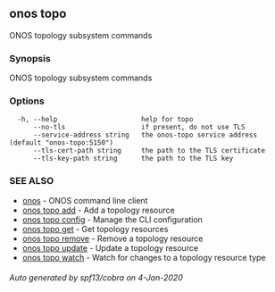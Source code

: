 ## onos topo

ONOS topology subsystem commands

### Synopsis

ONOS topology subsystem commands

### Options

```
  -h, --help                     help for topo
      --no-tls                   if present, do not use TLS
      --service-address string   the onos-topo service address (default "onos-topo:5150")
      --tls-cert-path string     the path to the TLS certificate
      --tls-key-path string      the path to the TLS key
```

### SEE ALSO

* [onos](onos.md)	 - ONOS command line client
* [onos topo add](onos_topo_add.md)	 - Add a topology resource
* [onos topo config](onos_topo_config.md)	 - Manage the CLI configuration
* [onos topo get](onos_topo_get.md)	 - Get topology resources
* [onos topo remove](onos_topo_remove.md)	 - Remove a topology resource
* [onos topo update](onos_topo_update.md)	 - Update a topology resource
* [onos topo watch](onos_topo_watch.md)	 - Watch for changes to a topology resource type

###### Auto generated by spf13/cobra on 4-Jan-2020

